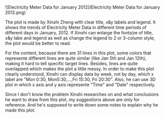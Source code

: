![Electricity Meter Data for January 2012](Electricity Meter Data for January 2012.png)

The plot is made by Xinshi Zheng with clear title, x&y labels and legend. It shows the trends of Electricity Meter Data in different time periods of different days in January, 2012. If Xinshi can enlarge the fontsize of title, x&y labe and legend as well as change the legend to 2 or 3-column style, the plot would be better to read.

For the content, because there are 31 lines in this plot, some colors that represente different lines are quite similar (like Jan 5th and Jan 12th), making it hard to tell specific target lines. Besides, lines are quite overlapped which makes the plot a little messy. In order to make this plot clearly understood, Xinshi can display data by week, not by day, which x label are "Mon 0:30, Mon5:30,…,Fri 15:30, Fri 20:30". Also, he can use 3D plot in which x axis and y axis represente "Time" and "Date" respectively. 

Since I don't know the problem Xinshi researches on and what conclusions he want to draw from this plot, my suggestions above are only for reference. And he's suppoesd to write down some notes to explain why he made this plot.









